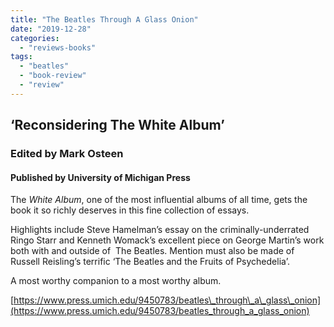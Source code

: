 ```yaml
---
title: "The Beatles Through A Glass Onion"
date: "2019-12-28"
categories: 
  - "reviews-books"
tags: 
  - "beatles"
  - "book-review"
  - "review"
---
```


## ‘Reconsidering The White Album’

### Edited by Mark Osteen

#### Published by University of Michigan Press

The _White Album_, one of the most influential albums of all time, gets the book it so richly deserves in this fine collection of essays.

Highlights include Steve Hamelman’s essay on the criminally-underrated Ringo Starr and Kenneth Womack’s excellent piece on George Martin’s work both with and outside of  The Beatles. Mention must also be made of Russell Reisling’s terrific ‘The Beatles and the Fruits of Psychedelia’.

A most worthy companion to a most worthy album.

[https://www.press.umich.edu/9450783/beatles\_through\_a\_glass\_onion](https://www.press.umich.edu/9450783/beatles_through_a_glass_onion)
